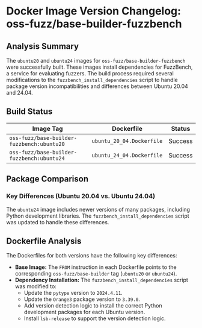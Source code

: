 # Docker Image Version Changelog: oss-fuzz/base-builder-fuzzbench

## Analysis Summary

The `ubuntu20` and `ubuntu24` images for `oss-fuzz/base-builder-fuzzbench` were successfully built. These images install dependencies for FuzzBench, a service for evaluating fuzzers. The build process required several modifications to the `fuzzbench_install_dependencies` script to handle package version incompatibilities and differences between Ubuntu 20.04 and 24.04.

## Build Status

| Image Tag | Dockerfile | Status |
| --- | --- | --- |
| `oss-fuzz/base-builder-fuzzbench:ubuntu20` | `ubuntu_20_04.Dockerfile` | Success |
| `oss-fuzz/base-builder-fuzzbench:ubuntu24` | `ubuntu_24_04.Dockerfile` | Success |

## Package Comparison

### Key Differences (Ubuntu 20.04 vs. Ubuntu 24.04)

The `ubuntu24` image includes newer versions of many packages, including Python development libraries. The `fuzzbench_install_dependencies` script was updated to handle these differences.

## Dockerfile Analysis

The Dockerfiles for both versions have the following key differences:

*   **Base Image:** The `FROM` instruction in each Dockerfile points to the corresponding `oss-fuzz/base-builder` tag (`ubuntu20` or `ubuntu24`).
*   **Dependency Installation:** The `fuzzbench_install_dependencies` script was modified to:
    *   Update the `pytype` version to `2024.4.11`.
    *   Update the `Orange3` package version to `3.39.0`.
    *   Add version detection logic to install the correct Python development packages for each Ubuntu version.
    *   Install `lsb-release` to support the version detection logic.
